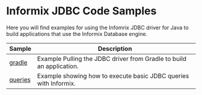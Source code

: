 # Informix JDBC Code Samples

Here you will find examples for using the Infomrix JDBC driver for Java to build applications that use the Informix Database engine.

Sample | Description
-------|------------
[gradle](https://github.com/informix/informix-db-examples/tree/master/java/gradle) | Example Pulling the JDBC driver from Gradle to build an application.
[queries](https://github.com/infomrix/informix-db-examples/tree/master/java/queries) | Example showing how to execute basic JDBC queries with Informix.